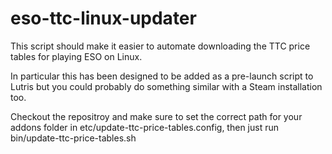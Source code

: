 # eso-ttc-linux-updater

This script should make it easier to automate downloading the TTC price tables for playing ESO on Linux.

In particular this has been designed to be added as a pre-launch script to Lutris but you could probably do something similar with a Steam installation too.

Checkout the repositroy and make sure to set the correct path for your addons folder in etc/update-ttc-price-tables.config, then just run bin/update-ttc-price-tables.sh

